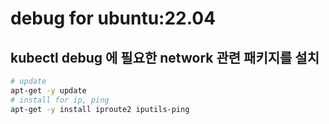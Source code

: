 # debug for ubuntu:22.04

## kubectl debug 에 필요한 network 관련 패키지를 설치

```sh
# update
apt-get -y update
# install for ip, ping
apt-get -y install iproute2 iputils-ping
```
